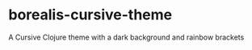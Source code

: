 borealis-cursive-theme
======================

A Cursive Clojure theme with a dark background and rainbow brackets
